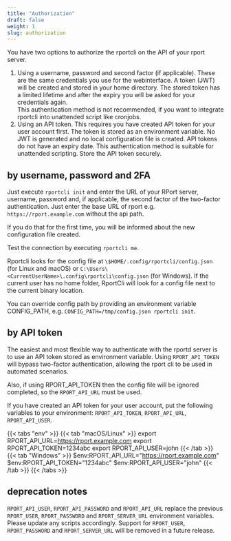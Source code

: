 ```yaml
---
title: "Authorization"
draft: false
weight: 1
slug: authorization
---
```


You have two options to authorize the rportcli on the API of your rport server.

1. Using a username, password and second factor (if applicable).
   These are the same credentials you use for the webinterface.
   A token (JWT) will be created and stored in your home directory.
   The stored token has a limited lifetime and after the expiry you will be asked for your credentials again.  
   This authentication method is not recommended, if you want to integrate rportcli into unattended script like
   cronjobs.
2. Using an API token. This requires you have created API token for your user account first.
   The token is stored as an environment variable. No JWT is generated and no local configuration file is created.
   API tokens do not have an expiry date.
   This authentication method is suitable for unattended scripting. Store the API token securely.

## by username, password and 2FA

Just execute `rportcli init` and enter the URL of your RPort server, username, password and, if applicable,
the second factor of the two-factor authentication. Just enter the base URL of rport e.g.
`https://rport.example.com` without the api path.

If you do that for the first time, you will be informed about the new configuration file created.

Test the connection by executing `rportcli me`.

Rportcli looks for the config file at `\$HOME/.config/rportcli/config.json` (for Linux and macOS) or
`C:\Users\<CurrentUserName>\.config\rportcli\config.json` (for Windows).
If the current user has no home folder, RportCli will look for a config file next to the current binary location.

You can override config path by providing an environment variable CONFIG_PATH, e.g.
`CONFIG_PATH=/tmp/config.json rportcli init`.

## by API token

The easiest and most flexible way to authenticate with the rportd server is to use an API
token stored as environment variable. Using `RPORT_API_TOKEN` will bypass two-factor authentication,
allowing the rport cli to be used in automated scenarios.

Also, if using RPORT_API_TOKEN then the config file will be ignored completed, so the
`RPORT_API_URL` must be used.

If you have created an API token for your user account, put the following variables to your environment:
`RPORT_API_TOKEN`, `RPORT_API_URL`, `RPORT_API_USER`.

{{< tabs "env" >}}
{{< tab "macOS/Linux" >}}
    export RPORT_API_URL=<https://rport.example.com>
    export RPORT_API_TOKEN=1234abc
    export RPORT_API_USER=john
{{< /tab >}}
{{< tab "Windows" >}}
    $env:RPORT_API_URL="https://rport.example.com"
    $env:RPORT_API_TOKEN="1234abc"
    $env:RPORT_API_USER="john"
{{< /tab >}}
{{< /tabs >}}

## deprecation notes

`RPORT_API_USER`, `RPORT_API_PASSWORD` and `RPORT_API_URL` replace the previous `RPORT_USER`,
`RPORT_PASSWORD` and `RPORT_SERVER_URL` environment variables. Please update any scripts
accordingly. Support for `RPORT_USER`, `RPORT_PASSWORD` and `RPORT_SERVER_URL` will be removed
in a future release.
